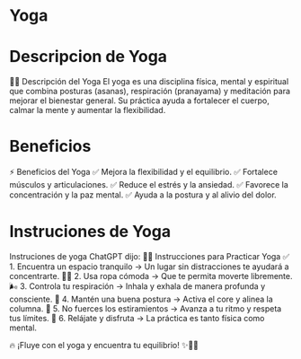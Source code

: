 # Yoga

# Descripcion de Yoga
🧘‍♂️ Descripción del Yoga
El yoga es una disciplina física, mental y espiritual que combina posturas (asanas), respiración (pranayama) y meditación para mejorar el bienestar general. Su práctica ayuda a fortalecer el cuerpo, calmar la mente y aumentar la flexibilidad.

# Beneficios 
⚡ Beneficios del Yoga
✅ Mejora la flexibilidad y el equilibrio.
✅ Fortalece músculos y articulaciones.
✅ Reduce el estrés y la ansiedad.
✅ Favorece la concentración y la paz mental.
✅ Ayuda a la postura y al alivio del dolor.

# Instruciones de Yoga
Instruciones de yoga
ChatGPT dijo:
🧘‍♀️ Instrucciones para Practicar Yoga
✅ 1. Encuentra un espacio tranquilo → Un lugar sin distracciones te ayudará a concentrarte.
🧘‍♂️ 2. Usa ropa cómoda → Que te permita moverte libremente.
🌬 3. Controla tu respiración → Inhala y exhala de manera profunda y consciente.
🦶 4. Mantén una buena postura → Activa el core y alinea la columna.
📏 5. No fuerces los estiramientos → Avanza a tu ritmo y respeta tus límites.
🛑 6. Relájate y disfruta → La práctica es tanto física como mental.

🔥 ¡Fluye con el yoga y encuentra tu equilibrio! ✨🧘‍♂️